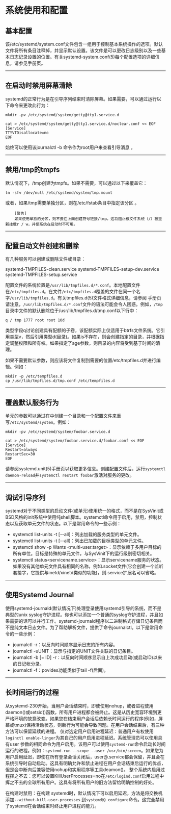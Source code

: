 系统使用和配置
===================================

## 基本配置

该/etc/systemd/system.conf文件包含一组用于控制基本系统操作的选项。默认文件将所有条目注释掉，并显示默认设置。该文件是可以更改日志级别以及一些基本日志记录设置的位置。有关systemd-system.conf(5)每个配置选项的详细信息，请参见手册页。

_______________________________________________
## 在启动时禁用屏幕清除
systemd的正常行为是在引导序列结束时清除屏幕。如果需要，可以通过运行以下命令来更改此行为：
```
mkdir -pv /etc/systemd/system/getty@tty1.service.d

cat > /etc/systemd/system/getty@tty1.service.d/noclear.conf << EOF
[Service]
TTYVTDisallocate=no
EOF
```
始终可以使用该journalctl -b 命令作为root用户来查看引导消息 。
________________________________________________________
## 禁用/tmp的tmpfs
默认情况下，/tmp创建为tmpfs。如果不需要，可以通过以下来覆盖它：
```
ln -sfv /dev/null /etc/systemd/system/tmp.mount
```
或者，如果/tmp需要单独分区，则在/etc/fstab条目中指定该分区 。
```
    [警告]
    如果使用单独的分区，则不要在上面创建符号链接/tmp。这将阻止根文件系统（/）被重新挂载r / w，并使系统在启动时不可用。
```
____________________________________________________________

## 配置自动文件创建和删除
有几种服务可以创建或删除文件或目录：

systemd-TMPFILES-clean.service
systemd-TMPFILES-setup-dev.service
systemd-TMPFILES-setup.service

配置文件的系统位置是`/usr/lib/tmpfiles.d/*.conf`。本地配置文件在`/etc/tmpfiles.d`。在文件`/etc/tmpfiles.d`覆盖的文件在同一个名字`/usr/lib/tmpfiles.d`。有关tmpfiles.d(5)文件格式详细信息，请参阅 手册页
请注意，`/usr/lib/tmpfiles.d/*.conf`文件的语法可能会令人困惑。例如，`/tmp`目录中文件的默认删除位于/usr/lib/tmpfiles.d/tmp.conf以下行中：
```
q / tmp 1777 root root 10d
```
类型字段q讨论创建具有配额的子卷，该配额实际上仅适用于btrfs文件系统。它引用类型v，然后引用类型d(目录)。如果is不存在，则会创建指定的目录，并根据指定调整权限和所有权。如果指定了age参数，则目录的内容将受到基于时间的清理。

如果不需要默认参数，则应该将文件复制到需要的位置/etc/tmpfiles.d并进行编辑。例如：
```
mkdir -p /etc/tempfiles.d
cp /usr/lib/tmpfiles.d/tmp.conf /etc/tempfiles.d
```
__________________________________________________________________________

## 覆盖默认服务行为
单元的参数可以通过在中创建一个目录和一个配置文件来重写`/etc/systemd/system`。例如：
```
mkdir -pv /etc/systemd/system/foobar.service.d

cat > /etc/systemd/system/foobar.service.d/foobar.conf << EOF
[Service]
Restart=always
RestartSec=30
EOF
```
请参阅systemd.unit(5)手册页以获取更多信息。创建配置文件后，运行`systemctl daemon-reload`并`systemctl restart foobar`激活对服务的更改。
_____________________________________________
## 调试引导序列
systemd对于不同类型的启动文件(或单元)使用统一的格式，而不是在SysVinit或BSD风格的init系统中使用纯shell脚本。systemctl命令用于启用，禁用，控制状态以及获取单元文件的状态。以下是常用命令的一些示例：

*   systemctl list-units -t <service> [--all]：列出加载的服务类型的单元文件。
*   systemctl list-units -t <target> [--all]：列出已加载的目标类型的单元文件。
*   systemctl show -p Wants <multi-user.target>：显示依赖于多用户目标的所有单位。目标是特殊的单元文件，与SysVinit下的运行级别密切相关。
*   systemctl status<servicename.service>：显示servicename服务的状态。如果没有其他单元文件具有相同的名称，例如.socket文件(它会创建一个监听套接字，它提供与inetd/xinetd类似的功能)，则.service扩展名可以省略。
____________________________________________________
## 使用Systemd Journal
使用systemd-journald(默认情况下)处理登录使用systemd引导的系统，而不是典型的unix syslog守护进程。你也可以添加一个普通的syslog守护进程，并且如果需要的话可以并行工作。systemd-journald程序以二进制格式存储日记条目而不是纯文本日志文件。为了帮助解析文件，提供了命令journalctl。以下是常用命令的一些示例：

*   journalctl -r：以反向时间顺序显示日志的所有内容。
*   journalctl -uUNIT：显示与指定的UNIT文件关联的日记条目。
*   journalctl -b [= ID] -r：以反向时间顺序显示自上次成功启动(或启动ID)以来的日记帐分录。
*   journalctl -f：povides功能类似于tail -f(后面)。
____________________________________________________
## 长时间运行的过程

从systemd-230开始，当用户会话结束时，即使使用nohup，或者进程使用daemon()或setsid()函数，所有用户进程都会被终止。这是从历史宽容环境到更严格环境的故意改变。如果您在结束用户会话后依赖长时间运行的程序(例如，屏幕或tmux)保持活动状态，则新行为可能会导致问题。在用户会话结束后，有三种方法可以保留延续的进程。
仅对选定用户启用进程延迟：普通用户有权使用`loginctl enable-linger`为其自己的用户启用进程延迟。系统管理员可以使用具有user 参数的相同命令为用户启用。该用户可以使用`systemd-run`命令启动长时间运行的进程。例如：`systemd-run --scope --user /usr/bin/screen`。如果您为用户启用延迟，即使在所有登录会话关闭后，user@.service都会保留，并且会在系统引导时自动启动。这具有明确允许和禁止进程在用户会话结束后运行的优点，但是会中断向后兼容使用nohup和实用程序等工具deamon()。
整个系统内启用过程挥之不去：您可以设置KillUserProcesses=no在`/etc/logind.conf`启用过程中挥之不去的全球所有用户。这具有将所有用户的旧方法留给明确控制的好处。

在构建时禁用：在构建 systemd时，默认情况下可以启用延迟，方法是将交换机添加`--without-kill-user-processes` 到`systemd的 configure`命令。这完全禁用了systemd在会话结束时终止用户进程的能力。

